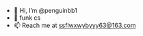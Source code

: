 - 👋 Hi, I’m @penguinbb1
- 🌱 funk cs
- 📫 Reach me at ssflwxwybyyy63@163.com

<!---
penguinbb1/penguinbb1 is a ✨ special ✨ repository because its `README.md` (this file) appears on your GitHub profile.
You can click the Preview link to take a look at your changes.
--->
